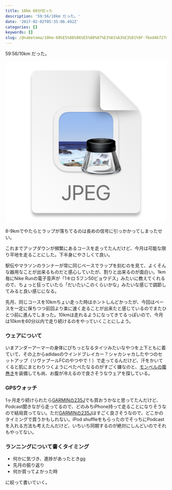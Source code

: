 ```yaml
---
title: 10km 60分切った
description: '59:56/10km だった。'
date: '2017-02-02T05:35:06.492Z'
categories: []
keywords: []
slug: /@nabetama/10km-60%E5%88%86%E5%88%87%E3%81%A3%E3%81%9F-76ed4b727d6c
---
```


59:56/10km だった。

![img.png](img.png)

8-9kmでやたらとラップが落ちてるのは長めの信号に引っかかってしまったせい。

これまでアップダウンが頻繁にあるコースを走ってたんだけど、今月は可能な限り平地を走ることにした。下半身にやさしくて良い。

駅伝やマラソンのランナーが常に同じペースでラップを刻むのを見て、よくそんな器用なことが出来るものだと感心していたが、割りと出来るのが面白い。1km毎にNike Runの電子音声が「1キロ 5フン50ビョウデス」みたいに教えてくれるので、ちょっと狂っていたら「だいたいこのくらいかな」みたいな感じで調節してみると良い感じになる。

先月、同じコースを10kmちょい走った時はホントしんどかったが、今回はペースを一定に保ちつつ前回より楽に速く走ることが出来たと感じているのでまたひとつ前に進んでしまった。10kmは走れるようになってきてるっぽいので、今月は10kmを60分以内で走り続けるのをやっていくことにしよう。

### **ウェアについて**

いまアンダーアーマーの身体にぴちっとなるタイツみたいなやつを上下ともに着ていて、その上からadidasのウインドブレイカー？シャカシャカしたやつのセットアップ（リヴァプールFCのやつやで！）で走ってるんだけど、汗をかいてくると肌にまとわりつくようにぺたぺたなるのがすごく嫌なのと、[モンベルの腹巻き](http://amzn.to/2kVcDfD)を装備しても尚、お腹が冷えるので良さそうなウェアを探している。

### GPSウォッチ

1ヶ月走り続けられたら[GARMINの235J](http://amzn.to/2jXYbCy)でも買おうかなと思ってたんだけど、Podcast聞きながら走ってるので、どのみちiPhone持って走ることになりそうなので結局買ってない。ただ[GARMINの235J](http://amzn.to/2jXYbCy)はすごく良さそうなので、どこかのタイミングで買うかもしれない。iPod shuffleをもらったのでそっちにPodcastを入れる方法も考えたんだけど、いちいち同期するのが絶対にしんどいのでそれもやってない。

### ランニングについて書くタイミング

*   何かに気づき、進捗があったときgg
*   先月の振り返り
*   何か買ってよかった時

に絞って書いていく。